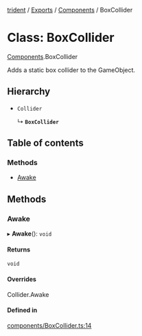 [trident](../README.md) / [Exports](../modules.md) / [Components](../modules/Components.md) / BoxCollider

# Class: BoxCollider

[Components](../modules/Components.md).BoxCollider

Adds a static box collider to the GameObject.

## Hierarchy

- `Collider`

  ↳ **`BoxCollider`**

## Table of contents

### Methods

- [Awake](Components.BoxCollider.md#awake)

## Methods

### Awake

▸ **Awake**(): `void`

#### Returns

`void`

#### Overrides

Collider.Awake

#### Defined in

[components/BoxCollider.ts:14](https://github.com/AIFanatic/Trident/blob/49a3665/src/components/BoxCollider.ts#L14)
